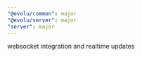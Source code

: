 ```yaml
---
"@evolu/common": major
"@evolu/server": major
"server": major
---
```


websocket integration and realtime updates
